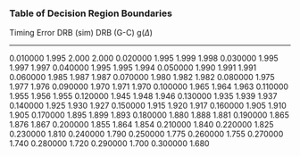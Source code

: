 ### Table of Decision Region Boundaries

Timing Error  DRB (sim)  DRB (G-C)  g($\Delta$)
------------  ---------  ---------  -----------
0.010000      1.995      2.000      2.000
0.020000      1.995      1.999      1.998
0.030000      1.995      1.997      1.997
0.040000      1.995      1.995      1.994
0.050000      1.990      1.991      1.991
0.060000      1.985      1.987      1.987
0.070000      1.980      1.982      1.982
0.080000      1.975      1.977      1.976
0.090000      1.970      1.971      1.970
0.100000      1.965      1.964      1.963
0.110000      1.955      1.956      1.955
0.120000      1.945      1.948      1.946
0.130000      1.935      1.939      1.937
0.140000      1.925      1.930      1.927
0.150000      1.915      1.920      1.917
0.160000      1.905      1.910      1.905
0.170000      1.895      1.899      1.893
0.180000      1.880      1.888      1.881
0.190000      1.865      1.876      1.867
0.200000      1.855      1.864      1.854
0.210000      1.840
0.220000      1.825
0.230000      1.810
0.240000      1.790
0.250000      1.775
0.260000      1.755
0.270000      1.740
0.280000      1.720
0.290000      1.700
0.300000      1.680

